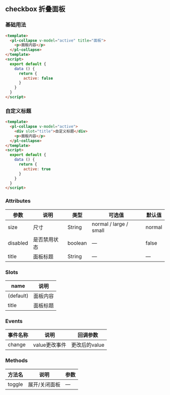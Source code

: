 ## checkbox 折叠面板

### 基础用法

```html
<template>
  <pl-collapse v-model="active" title="面板">
    <p>面板内容</p>
  </pl-collapse>
</template>
<script>
  export default {
    data () {
      return {
        active: false
      }
    }
  }
</script>
```

### 自定义标题

```html
<template>
  <pl-collapse v-model="active">
    <div slot="title">自定义标题</div>
    <p>面板内容</p>
  </pl-collapse>
</template>
<script>
  export default {
    data () {
      return {
        active: true
      }
    }
  }
</script>
```

### Attributes
| 参数      | 说明    | 类型      | 可选值       | 默认值   |
|---------- |-------- |---------- |-------------  |-------- |
| size       | 尺寸   | String  | normal / large / small            |   normal     |
| disabled  | 是否禁用状态    | boolean   | —   | false   |
| title      | 面板标题   | String  | —            |   —     |

### Slots
| name      | 说明    | 
|---------- |-------- |
| (default) |   面板内容    |
| title     |   面板标题   |

### Events
| 事件名称      | 说明    | 回调参数      |
|---------- |-------- |---------- |
| change     |   value更改事件   | 更改后的value | 

### Methods
| 方法名 | 说明 | 参数 |
| ---- | ---- | ---- |
| toggle | 展开/关闭面板 | — |
